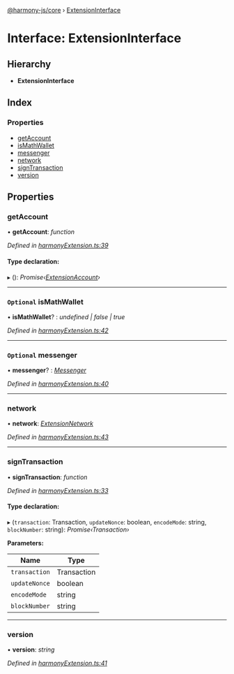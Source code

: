 [@harmony-js/core](../globals.md) › [ExtensionInterface](extensioninterface.md)

# Interface: ExtensionInterface

## Hierarchy

* **ExtensionInterface**

## Index

### Properties

* [getAccount](extensioninterface.md#getaccount)
* [isMathWallet](extensioninterface.md#optional-ismathwallet)
* [messenger](extensioninterface.md#optional-messenger)
* [network](extensioninterface.md#network)
* [signTransaction](extensioninterface.md#signtransaction)
* [version](extensioninterface.md#version)

## Properties

###  getAccount

• **getAccount**: *function*

*Defined in [harmonyExtension.ts:39](https://github.com/FireStack-Lab/Harmony-sdk-core/blob/ffbbffb/packages/harmony-core/src/harmonyExtension.ts#L39)*

#### Type declaration:

▸ (): *Promise‹[ExtensionAccount](extensionaccount.md)›*

___

### `Optional` isMathWallet

• **isMathWallet**? : *undefined | false | true*

*Defined in [harmonyExtension.ts:42](https://github.com/FireStack-Lab/Harmony-sdk-core/blob/ffbbffb/packages/harmony-core/src/harmonyExtension.ts#L42)*

___

### `Optional` messenger

• **messenger**? : *[Messenger](../classes/harmony.md#messenger)*

*Defined in [harmonyExtension.ts:40](https://github.com/FireStack-Lab/Harmony-sdk-core/blob/ffbbffb/packages/harmony-core/src/harmonyExtension.ts#L40)*

___

###  network

• **network**: *[ExtensionNetwork](extensionnetwork.md)*

*Defined in [harmonyExtension.ts:43](https://github.com/FireStack-Lab/Harmony-sdk-core/blob/ffbbffb/packages/harmony-core/src/harmonyExtension.ts#L43)*

___

###  signTransaction

• **signTransaction**: *function*

*Defined in [harmonyExtension.ts:33](https://github.com/FireStack-Lab/Harmony-sdk-core/blob/ffbbffb/packages/harmony-core/src/harmonyExtension.ts#L33)*

#### Type declaration:

▸ (`transaction`: Transaction, `updateNonce`: boolean, `encodeMode`: string, `blockNumber`: string): *Promise‹Transaction›*

**Parameters:**

Name | Type |
------ | ------ |
`transaction` | Transaction |
`updateNonce` | boolean |
`encodeMode` | string |
`blockNumber` | string |

___

###  version

• **version**: *string*

*Defined in [harmonyExtension.ts:41](https://github.com/FireStack-Lab/Harmony-sdk-core/blob/ffbbffb/packages/harmony-core/src/harmonyExtension.ts#L41)*
